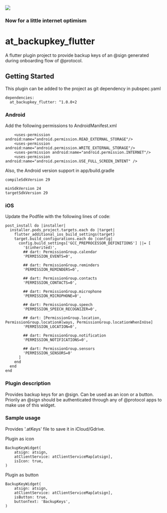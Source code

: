 <img src="https://atsign.dev/assets/img/@developersmall.png?sanitize=true">

### Now for a little internet optimism

# at_backupkey_flutter

A flutter plugin project to provide backup keys of an @sign generated during onboarding flow of @protocol.

## Getting Started

This plugin can be added to the project as git dependency in pubspec.yaml

```
dependencies:
  at_backupkey_flutter: ^1.0.0+2
```

### Android
Add the following permissions to AndroidManifest.xml

```
    <uses-permission android:name="android.permission.READ_EXTERNAL_STORAGE"/>
    <uses-permission android:name="android.permission.WRITE_EXTERNAL_STORAGE"/>
    <uses-permission android:name="android.permission.INTERNET"/>
    <uses-permission android:name="android.permission.USE_FULL_SCREEN_INTENT" />
```

Also, the Android version support in app/build.gradle
```
compileSdkVersion 29

minSdkVersion 24
targetSdkVersion 29
```
### iOS
Update the Podfile with the following lines of code:

```
post_install do |installer|
  installer.pods_project.targets.each do |target|
    flutter_additional_ios_build_settings(target)
    target.build_configurations.each do |config|
      config.build_settings['GCC_PREPROCESSOR_DEFINITIONS'] ||= [
        '$(inherited)',
        ## dart: PermissionGroup.calendar
        'PERMISSION_EVENTS=0',

        ## dart: PermissionGroup.reminders
        'PERMISSION_REMINDERS=0',

        ## dart: PermissionGroup.contacts
        'PERMISSION_CONTACTS=0',

        ## dart: PermissionGroup.microphone
        'PERMISSION_MICROPHONE=0',

        ## dart: PermissionGroup.speech
        'PERMISSION_SPEECH_RECOGNIZER=0',

        ## dart: [PermissionGroup.location, PermissionGroup.locationAlways, PermissionGroup.locationWhenInUse]
        'PERMISSION_LOCATION=0',

        ## dart: PermissionGroup.notification
        'PERMISSION_NOTIFICATIONS=0',

        ## dart: PermissionGroup.sensors
        'PERMISSION_SENSORS=0'
      ]
    end
  end
end
```

### Plugin description
Provides backup keys for an @sign. Can be used as an icon or a button. Priorily an @sign should be authenticated through any of @protocol apps to make use of this widget.

### Sample usage
Provides '.atKeys' file to save it in iCloud/Gdrive.

Plugin as icon
```
BackupKeyWidget(
    atsign: atsign,
    atClientService: atClientServiceMap[atsign],
    isIcon: true,
)
```

Plugin as button
```
BackupKeyWidget(
    atsign: atsign,
    atClientService: atClientServiceMap[atsign],
    isButton: true,
    buttonText: 'BackupKeys',
)
```